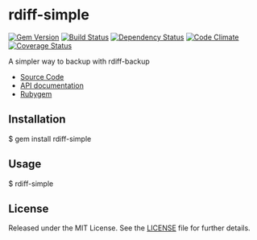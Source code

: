 # rdiff-simple

[![Gem Version](https://badge.fury.io/rb/rdiff-simple.png)](http://badge.fury.io/rb/rdiff-simple)
[![Build Status](https://travis-ci.org/ketiko/rdiff-simple.png?branch=master)](https://travis-ci.org/ketiko/rdiff-simple)
[![Dependency Status](https://gemnasium.com/ketiko/rdiff-simple.png)](https://gemnasium.com/ketiko/rdiff-simple)
[![Code Climate](https://codeclimate.com/github/ketiko/rdiff-simple.png)](https://codeclimate.com/github/ketiko/rdiff-simple)
[![Coverage Status](https://coveralls.io/repos/ketiko/rdiff-simple/badge.png)](https://coveralls.io/r/ketiko/rdiff-simple)

A simpler way to backup with rdiff-backup

* [Source Code](http://github.com/ketiko/rdiff-simple)
* [API documentation](http://rubydoc.info/github/ketiko/rdiff-simple/master)
* [Rubygem](http://rubygems.org/gems/rdiff-simple)

## Installation

$ gem install rdiff-simple

## Usage

$ rdiff-simple

## License

Released under the MIT License.  See the [LICENSE][] file for further details.

[license]: LICENSE.txt
